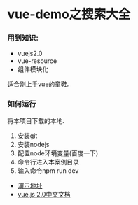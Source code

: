 # vue-demo之搜索大全

### 用到知识:
* vuejs2.0
* vue-resource
* 组件模块化

适合刚上手vue的童鞋。

### 如何运行
将本项目下载的本地.
1. 安装git
2. 安装nodejs
3. 配置node环境变量(百度一下)
4. 命令行进入本案例目录
5. 输入命令npm run dev

* [演示地址](http://cs003.m2828.com/demo/360Search)
* [vue.js 2.0中文文档](http://http://vuefe.cn/)
